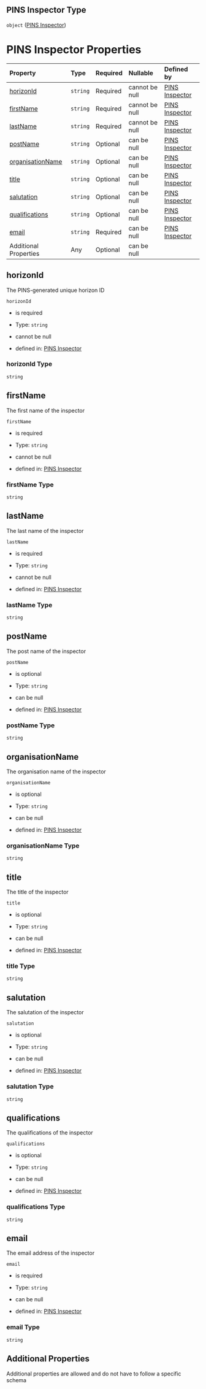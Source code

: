 ## PINS Inspector Type

`object` ([PINS Inspector](pins-inspector.md))

# PINS Inspector Properties

| Property                              | Type     | Required | Nullable       | Defined by                                                                                                                 |
| :------------------------------------ | :------- | :------- | :------------- | :------------------------------------------------------------------------------------------------------------------------- |
| [horizonId](#horizonid)               | `string` | Required | cannot be null | [PINS Inspector](pins-inspector-properties-horizonid.md "pins-inspectors.schema.json#/properties/horizonId")               |
| [firstName](#firstname)               | `string` | Required | cannot be null | [PINS Inspector](pins-inspector-properties-firstname.md "pins-inspectors.schema.json#/properties/firstName")               |
| [lastName](#lastname)                 | `string` | Required | cannot be null | [PINS Inspector](pins-inspector-properties-lastname.md "pins-inspectors.schema.json#/properties/lastName")                 |
| [postName](#postname)                 | `string` | Optional | can be null    | [PINS Inspector](pins-inspector-properties-postname.md "pins-inspectors.schema.json#/properties/postName")                 |
| [organisationName](#organisationname) | `string` | Optional | can be null    | [PINS Inspector](pins-inspector-properties-organisationname.md "pins-inspectors.schema.json#/properties/organisationName") |
| [title](#title)                       | `string` | Optional | can be null    | [PINS Inspector](pins-inspector-properties-title.md "pins-inspectors.schema.json#/properties/title")                       |
| [salutation](#salutation)             | `string` | Optional | can be null    | [PINS Inspector](pins-inspector-properties-salutation.md "pins-inspectors.schema.json#/properties/salutation")             |
| [qualifications](#qualifications)     | `string` | Optional | can be null    | [PINS Inspector](pins-inspector-properties-qualifications.md "pins-inspectors.schema.json#/properties/qualifications")     |
| [email](#email)                       | `string` | Required | can be null    | [PINS Inspector](pins-inspector-properties-email.md "pins-inspectors.schema.json#/properties/email")                       |
| Additional Properties                 | Any      | Optional | can be null    |                                                                                                                            |

## horizonId

The PINS-generated unique horizon ID

`horizonId`

* is required

* Type: `string`

* cannot be null

* defined in: [PINS Inspector](pins-inspector-properties-horizonid.md "pins-inspectors.schema.json#/properties/horizonId")

### horizonId Type

`string`

## firstName

The first name of the inspector

`firstName`

* is required

* Type: `string`

* cannot be null

* defined in: [PINS Inspector](pins-inspector-properties-firstname.md "pins-inspectors.schema.json#/properties/firstName")

### firstName Type

`string`

## lastName

The last name of the inspector

`lastName`

* is required

* Type: `string`

* cannot be null

* defined in: [PINS Inspector](pins-inspector-properties-lastname.md "pins-inspectors.schema.json#/properties/lastName")

### lastName Type

`string`

## postName

The post name of the inspector

`postName`

* is optional

* Type: `string`

* can be null

* defined in: [PINS Inspector](pins-inspector-properties-postname.md "pins-inspectors.schema.json#/properties/postName")

### postName Type

`string`

## organisationName

The organisation name of the inspector

`organisationName`

* is optional

* Type: `string`

* can be null

* defined in: [PINS Inspector](pins-inspector-properties-organisationname.md "pins-inspectors.schema.json#/properties/organisationName")

### organisationName Type

`string`

## title

The title of the inspector

`title`

* is optional

* Type: `string`

* can be null

* defined in: [PINS Inspector](pins-inspector-properties-title.md "pins-inspectors.schema.json#/properties/title")

### title Type

`string`

## salutation

The salutation of the inspector

`salutation`

* is optional

* Type: `string`

* can be null

* defined in: [PINS Inspector](pins-inspector-properties-salutation.md "pins-inspectors.schema.json#/properties/salutation")

### salutation Type

`string`

## qualifications

The qualifications of the inspector

`qualifications`

* is optional

* Type: `string`

* can be null

* defined in: [PINS Inspector](pins-inspector-properties-qualifications.md "pins-inspectors.schema.json#/properties/qualifications")

### qualifications Type

`string`

## email

The email address of the inspector

`email`

* is required

* Type: `string`

* can be null

* defined in: [PINS Inspector](pins-inspector-properties-email.md "pins-inspectors.schema.json#/properties/email")

### email Type

`string`

## Additional Properties

Additional properties are allowed and do not have to follow a specific schema
